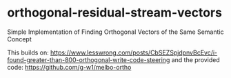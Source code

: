 # orthogonal-residual-stream-vectors
Simple Implementation of Finding Orthogonal Vectors of the Same Semantic Concept



This builds on: https://www.lesswrong.com/posts/CbSEZSpjdpnvBcEvc/i-found-greater-than-800-orthogonal-write-code-steering and the provided code: https://github.com/g-w1/melbo-ortho
